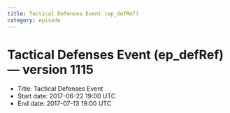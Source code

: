 ```yaml
---
title: Tactical Defenses Event (ep_defRef)
category: episode
---
```


# Tactical Defenses Event (ep_defRef) — version 1115



  * Title: Tactical Defenses Event
  * Start date: 2017-06-22 19:00 UTC
  * End date: 2017-07-13 19:00 UTC


